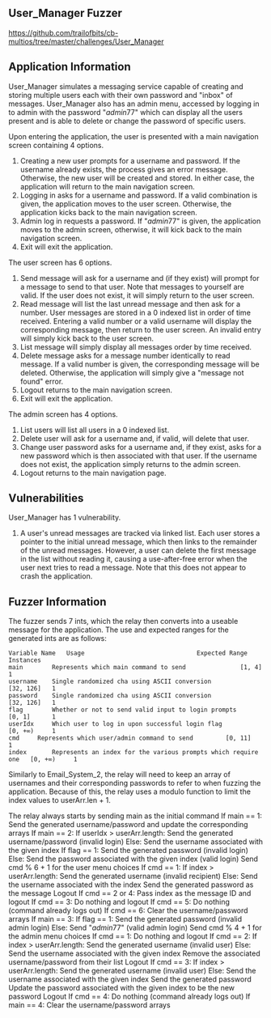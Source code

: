 ## User_Manager Fuzzer
https://github.com/trailofbits/cb-multios/tree/master/challenges/User_Manager

## Application Information
User_Manager simulates a messaging service capable of creating and storing multiple users each with their own password and "inbox" of messages. User_Manager also has an admin menu, accessed by logging in to admin with the password "$admin$77" which can display all the users present and is able to delete or change the password of specific users.

Upon entering the application, the user is presented with a main navigation screen containing 4 options.
1. Creating a new user prompts for a username and password. If the username already exists, the process gives an error message. Otherwise, the new user will be created and stored. In either case, the application will return to the main navigation screen.
2. Logging in asks for a username and password. If a valid combination is given, the application moves to the user screen. Otherwise, the application kicks back to the main navigation screen.
3. Admin log in requests a password. If "$admin$77" is given, the application moves to the admin screen, otherwise, it will kick back to the main navigation screen.
4. Exit will exit the application.

The user screen has 6 options.
1. Send message will ask for a username and (if they exist) will prompt for a message to send to that user. Note that messages to yourself are valid. If the user does not exist, it will simply return to the user screen.
2. Read message will list the last unread message and then ask for a number. User messages are stored in a 0 indexed list in order of time received. Entering a valid number or a valid username will display the corresponding message, then return to the user screen. An invalid entry will simply kick back to the user screen.
3. List message will simply display all messages order by time received.
4. Delete message asks for a message number identically to read message. If a valid number is given, the corresponding message will be deleted. Otherwise, the application will simply give a "message not found" error.
5. Logout returns to the main navigation screen.
6. Exit will exit the application.

The admin screen has 4 options.
1. List users will list all users in a 0 indexed list.
2. Delete user will ask for a username and, if valid, will delete that user.
3. Change user password asks for a username and, if they exist, asks for a new password which is then associated with that user. If the username does not exist, the application simply returns to the admin screen.
4. Logout returns to the main navigation page.

## Vulnerabilities
User_Manager has 1 vulnerability.
1. A user's unread messages are tracked via linked list. Each user stores a pointer to the initial unread message, which then links to the remainder of the unread messages. However, a user can delete the first message in the list without reading it, causing a use-after-free error when the user next tries to read a message. Note that this does not appear to crash the application.

## Fuzzer Information
The fuzzer sends 7 ints, which the relay then converts into a useable message for the application. The use and expected ranges for the generated ints are as follows:

	Variable Name	Usage								Expected Range	Instances
	main		Represents which main command to send				[1, 4]		1
	username	Single randomized cha using ASCII conversion			[32, 126]	1
	password	Single randomized cha using ASCII conversion			[32, 126]	1
	flag		Whether or not to send valid input to login prompts		[0, 1]		1
	userIdx		Which user to log in upon successful login flag			[0, +∞)		1
	cmd		Represents which user/admin command to send			[0, 11]		1
	index		Represents an index for the various prompts which require one	[0, +∞)		1

Similarly to Email_System_2, the relay will need to keep an array of usernames and their corresponding passwords to refer to when fuzzing the application. Because of this, the relay uses a modulo function to limit the index values to userArr.len + 1.

The relay always starts by sending main as the initial command
	If main == 1: Send the generated username/password and update the corresponding arrays
	If main == 2:
		If userIdx > userArr.length: Send the generated username/password (invalid login)
		Else: Send the username associated with the given index
			If flag == 1: Send the generated password (invalid login)
			Else: Send the password associated with the given index (valid login)
				Send cmd % 6 + 1 for the user menu choices
				If cmd == 1:
					If index > userArr.length: Send the generated username (invalid recipient)
					Else: Send the username associated with the index
					      Send the generated password as the message
					Logout
				If cmd == 2 or 4: Pass index as the message ID and logout
				If cmd == 3: Do nothing and logout
				If cmd == 5: Do nothing (command already logs out)
				If cmd == 6: Clear the username/password arrays
	If main == 3:
		If flag == 1: Send the generated password (invalid admin login)
		Else: Send "$admin$77" (valid admin login)
			Send cmd % 4 + 1 for the admin menu choices
			If cmd == 1: Do nothing and logout
			If cmd == 2:
				If index > userArr.length: Send the generated username (invalid user)
				Else: Send the username associated with the given index
				      Remove the associated username/password from their list
				Logout
			If cmd == 3:
				If index > userArr.length: Send the generated username (invalid user)
				Else: Send the username associated with the given index
				      Send the generated password
				      Update the password associated with the given index to be the new password
				Logout
			If cmd == 4: Do nothing (command already logs out)
	If main == 4: Clear the username/password arrays
